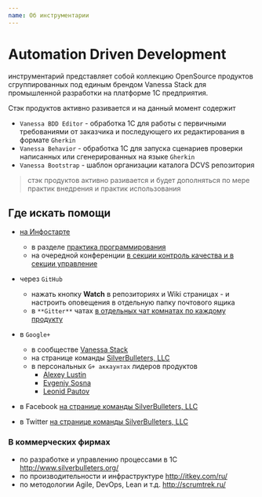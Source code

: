 ```yaml
---
name: Об инструментарии
---
```


# Automation Driven Development

инструментарий представляет собой коллекцию OpenSource продуктов сгруппированных под единым брендом Vanessa Stack для промышленной разработки на платформе 1С предприятия.

Стэк продуктов активно разивается и на данный момент содержит

* `Vanessa BDD Editor` - обработка 1С для работы с первичными требованиями от заказчика и последующего их редактирования в формате `Gherkin`
* `Vanessa Behavior` - обработка 1С для запуска сценариев проверки написанных или сгенерированных на языке `Gherkin`
* `Vanessa Bootstrap` - шаблон организации каталога DCVS репозитория

> стэк продуктов активно разивается и будет дополняться по мере практик внедрения и практик использования

## Где искать помощи

* [на Инфостарте](http://infostart.ru)
  * в разделе [практика программирования](http://infostart.ru/public/all/?public-filter[section_id][]=1646) 
  * на очередной конференции [в секции контроль качества и в секции управление](http://event.infostart.ru/)

* через `GitHub`
  * нажать кнопку **Watch** в репозиториях и Wiki страницах - и настроить оповещения в отдельную папку почтового ящика
  * в `**Gitter**` чатах [в отдельных чат комнатах по каждому продукту](https://gitter.im/silverbulleters/)

* в `Google+`
  * в сообществе [Vanessa Stack](https://plus.google.com/communities/110827644478001377296)
  * на странице команды [SilverBulleters, LLC](https://plus.google.com/+SilverbulletersOrgSocial/about)
  * в персональных `G+ аккаунтах` лидеров продуктов
    * [Alexey Lustin](https://plus.google.com/+AlexeyLustinSocial/posts) 
    * [Evgeniy Sosna](https://plus.google.com/+%D0%95%D0%B2%D0%B3%D0%B5%D0%BD%D0%B8%D0%B9%D0%A1%D0%BE%D1%81%D0%BD%D0%B0/posts)
    * [Leonid Pautov](https://plus.google.com/106196058685341532663/posts)

* в Facebook [на странице команды SilverBulleters, LLC](https://www.facebook.com/SilverBulleters)
* в Twitter [на странице команды SilverBulleters, LLC](https://twitter.com/silverbulleters)

### В коммерческих фирмах

* по разработке и управлению процессами в 1С http://www.silverbulleters.org/
* по производительности и инфраструктуре http://itkey.com/ru/
* по методологии Agile, DevOps, Lean и т.д. http://scrumtrek.ru/
